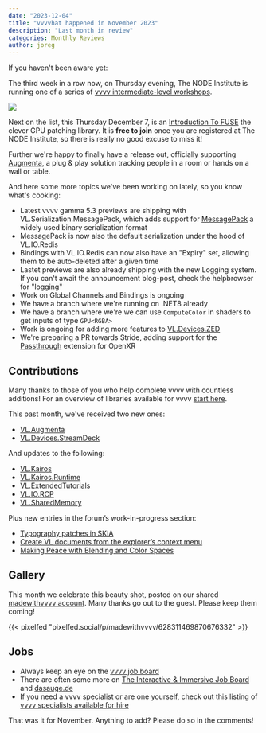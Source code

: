```yaml
---
date: "2023-12-04"
title: "vvvvhat happened in November 2023"
description: "Last month in review"
categories: Monthly Reviews
author: joreg
---
```


If you haven't been aware yet:

The third week in a row now, on Thursday evening, The NODE Institute is running one of a series of [vvvv intermediate-level workshops](https://thenodeinstitute.org/ws23-vvvv-intermediates/).

[![](WS23-VVVV-Intemediates-FuseIntro.png)](https://thenodeinstitute.org/ws23-vvvv-intermediates/)

Next on the list, this Thursday December 7, is an [Introduction To FUSE](https://thenodeinstitute.org/courses/ws23-vvvv-03-fuse-introduction/) the clever GPU patching library. It is **free to join** once you are registered at The NODE Institute, so there is really no good excuse to miss it!

Further we're happy to finally have a release out, officially supporting [Augmenta](https://visualprogramming.net/blog/2023/introducing-augmenta/), a plug & play solution tracking people in a room or hands on a wall or table. 

And here some more topics we've been working on lately, so you know what's cooking:
- Latest vvvv gamma 5.3 previews are shipping with VL.Serialization.MessagePack, which adds support for [MessagePack](https://msgpack.org/) a widely used binary serialization format
- MessagePack is now also the default serialization under the hood of VL.IO.Redis
- Bindings with VL.IO.Redis can now also have an "Expiry" set, allowing them to be auto-deleted after a given time
- Lastet previews are also already shipping with the new Logging system. If you can't await the announcement blog-post, check the helpbrowser for "logging"
- Work on Global Channels and Bindings is ongoing
- We have a branch where we're running on .NET8 already
- We have a branch where we're we can use `ComputeColor` in shaders to get inputs of type `GPU<RGBA>`
- Work is ongoing for adding more features to [VL.Devices.ZED](https://www.nuget.org/packages/VL.Devices.ZED) 
- We're preparing a PR towards Stride, adding support for the [Passthrough](https://registry.khronos.org/OpenXR/specs/1.0/html/xrspec.html#XR_FB_passthrough) extension for OpenXR
  
## Contributions
Many thanks to those of you who help complete vvvv with countless additions! For an overview of libraries available for vvvv [start here](https://thegraybook.vvvv.org/reference/libraries/overview.html).

This past month, we've received two new ones: 
- [VL.Augmenta](https://www.nuget.org/packages/VL.Augmenta)
- [VL.Devices.StreamDeck](https://www.nuget.org/packages/VL.Devices.StreamDeck)

And updates to the following:
- [VL.Kairos](https://www.nuget.org/packages/VL.Kairos)
- [VL.Kairos.Runtime](https://www.nuget.org/packages/VL.Kairos.Runtime)
- [VL.ExtendedTutorials](https://www.nuget.org/packages/VL.ExtendedTutorials)
- [VL.IO.RCP](https://www.nuget.org/packages/VL.IO.RCP)
- [VL.SharedMemory](https://www.nuget.org/packages/VL.SharedMemory)

Plus new entries in the forum’s work-in-progress section:
- [Typography patches in SKIA](https://discourse.vvvv.org/t/typography-patches-in-skia/22101)
- [Create VL documents from the explorer’s context menu](https://discourse.vvvv.org/t/create-vl-documents-from-the-explorers-context-menu/22141)
- [Making Peace with Blending and Color Spaces](https://discourse.vvvv.org/t/making-peace-with-blending-and-color-spaces/22089)

## Gallery

This month we celebrate this beauty shot, posted on our shared [madewithvvvv account](https://pixelfed.social//madewithvvvv/). Many thanks go out to the guest. Please keep them coming!

{{< pixelfed "pixelfed.social/p/madewithvvvv/628311469870676332" >}}

## Jobs
- Always keep an eye on the [vvvv job board](https://discourse.vvvv.org/c/jobs)
- There are often some more on [The Interactive & Immersive Job Board](https://jobs.interactiveimmersive.io/?s=vvvv&post_type=job_listing&orderby=date) and [dasauge.de](https://dasauge.de/sta/Vvvv/)
- If you need a vvvv specialist or are one yourself, check out this listing of [vvvv specialists available for hire](https://legacy.vvvv.org/documentation/vvvv-specialists-available-for-hire)

That was it for November. Anything to add? Please do so in the comments!

